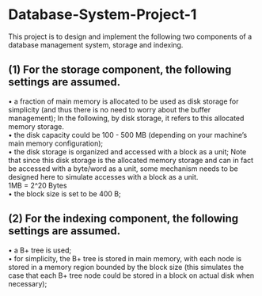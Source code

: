 # Database-System-Project-1
This project is to design and implement the following two components of a database management system, storage and indexing.

## (1) For the storage component, the following settings are assumed.
• a fraction of main memory is allocated to be used as disk storage for simplicity (and thus there is no need to worry about the buffer management); In the following, by disk storage, it refers to this allocated memory storage.<br>
• the disk capacity could be 100 - 500 MB (depending on your machine’s main memory configuration);<br>
• the disk storage is organized and accessed with a block as a unit; Note that since this disk storage is the allocated memory storage and can in fact be accessed with a byte/word as a unit, some mechanism needs to be designed here to simulate accesses with a block as a unit.<br> 1MB = 2^20 Bytes<br>
• the block size is set to be 400 B;<br>
## (2) For the indexing component, the following settings are assumed.
• a B+ tree is used;<br>
• for simplicity, the B+ tree is stored in main memory, with each node is stored in a memory region bounded by the block size (this simulates the case that each B+ tree node could be stored in a block on actual disk when necessary);<br>
